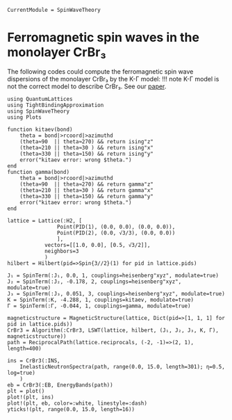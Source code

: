 ```@meta
CurrentModule = SpinWaveTheory
```

# Ferromagnetic spin waves in the monolayer CrBr₃

The following codes could compute the ferromagnetic spin wave dispersions of the monolayer CrBr₃ by the K-Γ model:
!!! note
    K-Γ model is not the correct model to describe CrBr₃. See our [paper](https://journals.aps.org/prb/abstract/10.1103/PhysRevB.104.L020402).


```@example CrBr3
using QuantumLattices
using TightBindingApproximation
using SpinWaveTheory
using Plots

function kitaev(bond)
    theta = bond|>rcoord|>azimuthd
    (theta≈90  || theta≈270) && return ising"z"
    (theta≈210 || theta≈30 ) && return ising"x"
    (theta≈330 || theta≈150) && return ising"y"
    error("kitaev error: wrong $theta.")
end
function gamma(bond)
    theta = bond|>rcoord|>azimuthd
    (theta≈90  || theta≈270) && return gamma"z"
    (theta≈210 || theta≈30 ) && return gamma"x"
    (theta≈330 || theta≈150) && return gamma"y"
    error("kitaev error: wrong $theta.")
end

lattice = Lattice(:H2, [
                Point(PID(1), (0.0, 0.0), (0.0, 0.0)),
                Point(PID(2), (0.0, √3/3), (0.0, 0.0))
                ],
            vectors=[[1.0, 0.0], [0.5, √3/2]],
            neighbors=3
            )
hilbert = Hilbert(pid=>Spin{3//2}(1) for pid in lattice.pids)

J₁ = SpinTerm(:J₁, 0.0, 1, couplings=heisenberg"xyz", modulate=true)
J₂ = SpinTerm(:J₂, -0.178, 2, couplings=heisenberg"xyz", modulate=true)
J₃ = SpinTerm(:J₃, 0.051, 3, couplings=heisenberg"xyz", modulate=true)
K = SpinTerm(:K, -4.288, 1, couplings=kitaev, modulate=true)
Γ = SpinTerm(:Γ, -0.044, 1, couplings=gamma, modulate=true)

magneticstructure = MagneticStructure(lattice, Dict(pid=>[1, 1, 1] for pid in lattice.pids))
CrBr3 = Algorithm(:CrBr3, LSWT(lattice, hilbert, (J₁, J₂, J₃, K, Γ), magneticstructure))
path = ReciprocalPath(lattice.reciprocals, (-2, -1)=>(2, 1), length=400)

ins = CrBr3(:INS,
    InelasticNeutronSpectra(path, range(0.0, 15.0, length=301); η=0.5, log=true)
    )
eb = CrBr3(:EB, EnergyBands(path))
plt = plot()
plot!(plt, ins)
plot!(plt, eb, color=:white, linestyle=:dash)
yticks!(plt, range(0.0, 15.0, length=16))
```